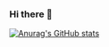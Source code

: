 ### Hi there 👋
[![Anurag's GitHub stats](https://github-readme-stats.vercel.app/api?username=jpbuelvas)](https://github.com/anuraghazra/github-readme-stats)
<!--
**jpbuelvas/jpbuelvas** is a ✨ _special_ ✨ repository because its `README.md` (this file) appears on your GitHub profile.

Here are some ideas to get you started:

- 🔭 I’m currently working on ...
- 🌱 I’m currently learning ...
- 👯 I’m looking to collaborate on ...
- 🤔 I’m looking for help with ...
- 💬 Ask me about ...
- 📫 How to reach me: ...
- 😄 Pronouns: ...
- ⚡ Fun fact: ...
-->
